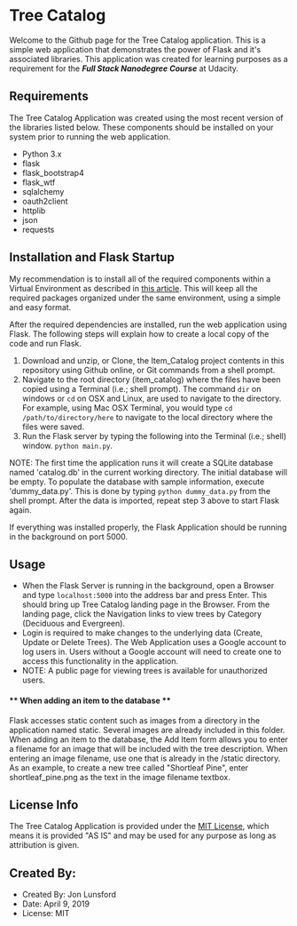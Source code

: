 # Tree Catalog
Welcome to the Github page for the Tree Catalog application.  This is a simple web application that demonstrates the power of Flask and it's associated libraries.  This application was created for learning purposes as a requirement for the **_Full Stack Nanodegree Course_** at Udacity.

## Requirements
The Tree Catalog Application was created using the most recent version of the libraries listed below.  These components should be installed on your system prior to running the web application.
* Python 3.x
* flask
* flask_bootstrap4
* flask_wtf
* sqlalchemy
* oauth2client
* httplib
* json
* requests

## Installation and Flask Startup
My recommendation is to install all of the required components within a Virtual Environment as described in [this article](https://docs.python-guide.org/dev/virtualenvs/).  This will keep all the required packages organized under the same environment, using a simple and easy format.

After the required dependencies are installed, run the web application using Flask.  The following steps will explain how to create a local copy of the code and run Flask.

1.  Download and unzip, or Clone, the Item_Catalog project contents in this repository using Github online, or Git commands from a shell prompt.
2.  Navigate to the root directory (item_catalog) where the files have been copied using a Terminal (i.e.; shell prompt).  The command `dir` on windows or `cd` on OSX and Linux, are used to navigate to the directory.  For example, using Mac OSX Terminal, you would type `cd /path/to/directory/here` to navigate to the local directory where the files were saved.
3.  Run the Flask server by typing the following into the Terminal (i.e.; shell) window. `python main.py`.

NOTE:  The first time the application runs it will create a SQLite database named 'catalog.db' in the current working directory.  The initial database will be empty.  To populate the database with sample information, execute 'dummy_data.py'.  This is done by typing `python dummy_data.py` from the shell prompt.  After the data is imported, repeat step 3 above to start Flask again.

If everything was installed properly, the Flask Application should be running in the background on port 5000.

## Usage
* When the Flask Server is running in the background, open a Browser and type `localhost:5000` into the address bar and press Enter.   This should bring up Tree Catalog landing page in the Browser.   From the landing page, click the Navigation links to view trees by Category (Deciduous and Evergreen).
* Login is required to make changes to the underlying data (Create, Update or Delete Trees).  The Web Application uses a Google account to log users in.  Users without a Google account will need to create one to access this functionality in the application.
* NOTE:  A public page for viewing trees is available for unauthorized users.

#### ** When adding an item to the database **
Flask accesses static content such as images from a directory in the application named static.  Several images are already included in this folder.  When adding an item to the database, the Add Item form allows you to enter a filename for an image that will be included with the tree description.  When entering an image filename, use one that is already in the /static directory.  As an example, to create a new tree called "Shortleaf Pine", enter shortleaf_pine.png as the text in the image filename textbox.

## License Info
The Tree Catalog Application is provided under the [MIT License](https://choosealicense.com/licenses/mit/), which means it is provided "AS IS" and may be used for any purpose as long as attribution is given.

## Created By:
* Created By: Jon Lunsford
* Date: April 9, 2019
* License: MIT
